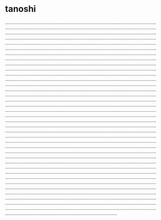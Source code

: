 # tanoshi

........................................................................................................................................................................................................................................................................................................................................................................................................................................................................................................................................................................................................................................................................................................................................................................................................................................................................................................................................................................................................................................................................................................................................................................................................................................................................................................................................................................................................................................................................................................................................................................................................................................................................................................................................................................................................................................................................................................................................................................................................................................................................................................................................................................................................................................................................................................................................................................................................................................................................................................................................................................................................................................................................................................................................................................................................................................................................................................................................................................................................................................................................................................................................................................................................................................................................................................................................................................................................................................................................................................................................................................................................................................................................................................................................................................................................................................................................................................................................................................................................................................................................................................................................................................................................................................................................................................................................................................................................................................................................................................................................................................................................................................................................................................................................................................................................................................................................